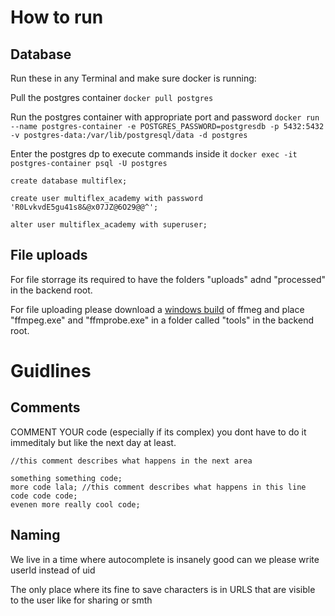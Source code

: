# How to run

## Database

Run these in any Terminal and make sure docker is running:

Pull the postgres container `docker pull postgres`

Run the postgres container with appropriate port and password 
`docker run --name postgres-container -e POSTGRES_PASSWORD=postgresdb -p 5432:5432 -v postgres-data:/var/lib/postgresql/data -d postgres`

Enter the postgres dp to execute commands inside it `docker exec -it postgres-container psql -U postgres`

`create database multiflex;`

`create user multiflex_academy with password 'R0LvkvdE5gu41s8&@x07JZ@6O29@@^';`

`alter user multiflex_academy with superuser;`

## File uploads

For file storrage its required to have the folders "uploads" adnd "processed" in the backend root.

For file uploading please download a [windows build](https://github.com/BtbN/FFmpeg-Builds/releases) of ffmeg and place "ffmpeg.exe" and "ffmprobe.exe" in a folder called "tools" in the backend root.

# Guidlines

## Comments

COMMENT YOUR code (especially if its complex) you dont have to do it immeditaly but like the next day at least.

```
//this comment describes what happens in the next area

something something code;
more code lala; //this comment describes what happens in this line
code code code;
evenen more really cool code;
```

## Naming

We live in a time where autocomplete is insanely good can we please write userId instead of uid

The only place where its fine to save characters is in URLS that are visible to the user like for sharing or smth